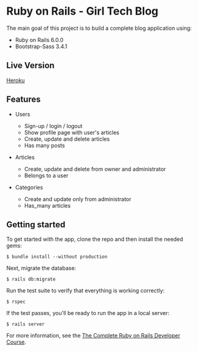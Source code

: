 # Ruby on Rails  - Girl Tech Blog

The main goal of this project is to build a complete blog application using:

* Ruby on Rails 6.0.0
* Bootstrap-Sass 3.4.1

## Live Version

[Heroku](https://girl-tech-blog.herokuapp.com/)

## Features

* Users
  * Sign-up / login / logout
  * Show profile page with user's articles
  * Create, update and delete articles
  * Has many posts

* Articles 
  * Create, update and delete from owner and administrator
  * Belongs to a user

* Categories
  * Create and update only from administrator
  * Has_many articles

## Getting started

To get started with the app, clone the repo and then install the needed gems:

```
$ bundle install --without production
```

Next, migrate the database:

```
$ rails db:migrate
```
Run the test suite to verify that everything is working correctly:

```
$ rspec
```
If the test passes, you'll be ready to run the app in a local server:

```
$ rails server
```

For more information, see the
[The Complete Ruby on Rails Developer Course](https://www.udemy.com/course/the-complete-ruby-on-rails-developer-course/).
